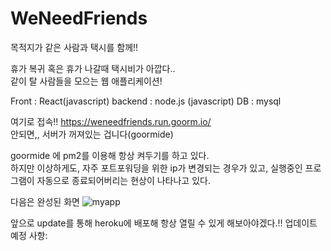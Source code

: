 # WeNeedFriends

목적지가 같은 사람과 택시를 함께!!

휴가 복귀 혹은 휴가 나갈때 택시비가 아깝다..  
같이 탈 사람들을 모으는 웹 애플리케이션!

Front : React(javascript)
backend : node.js (javascript)
DB : mysql


여기로 접속!! https://weneedfriends.run.goorm.io/  
안되면,, 서버가 꺼져있는 겁니다(goormide)

goormide 에 pm2를 이용해 항상 켜두기를 하고 있다.  
하지만 이상하게도, 자주 포트포워딩을 위한 ip가 변경되는 경우가 있고, 실행중인 프로그램이 자동으로 종료되어버리는 현상이 나타나고 있다.

다음은 완성된 화면
![myapp](https://user-images.githubusercontent.com/83493949/187597574-7b48e0a9-229b-430b-9681-b14e924932c1.png)

앞으로 update를 통해 heroku에 배포해 항상 열릴 수 있게 해보아야겠다.!!
업데이트 예정 사항:
